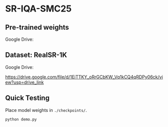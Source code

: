 # SR-IQA-SMC25

## Pre-trained weights

Google Drive: 



## Dataset: RealSR-1K

Google Drive: 

https://drive.google.com/file/d/1EiTTKY_oRrGCbKW_Vq1kCQ4qRDPy06ck/view?usp=drive_link

## Quick Testing

Place model weights in `./checkpoints/`.

```bash
python demo.py
```
